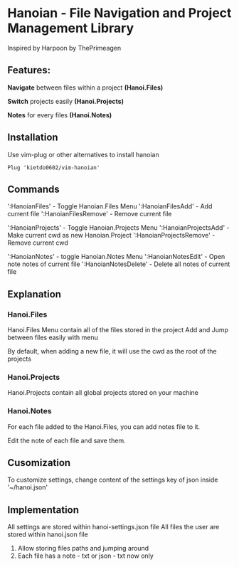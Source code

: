 # Hanoian - File Navigation and Project Management Library
Inspired by Harpoon by ThePrimeagen


## Features:

**Navigate** between files within a project **(Hanoi.Files)**

**Switch** projects easily **(Hanoi.Projects)**

**Notes** for every files **(Hanoi.Notes)**


## Installation
Use vim-plug or other alternatives to install hanoian

```text
Plug 'kietdo0602/vim-hanoian'
```


## Commands 
':HanoianFiles' - Toggle Hanoian.Files Menu
':HanoianFilesAdd' - Add current file
':HanoianFilesRemove' - Remove current file

':HanoianProjects' - Toggle Hanoian.Projects Menu
':HanoianProjectsAdd' - Make current cwd as new Hanoian.Project
':HanoianProjectsRemove' - Remove current cwd 

':HanoianNotes' - toggle Hanoian.Notes Menu
':HanoianNotesEdit' - Open note notes of current file
':HanoianNotesDelete' - Delete all notes of current file


## Explanation

### Hanoi.Files

Hanoi.Files Menu contain all of the files stored in the project 
Add and Jump between files easily with menu

By default, when adding a new file, it will use the cwd as the root of the projects

### Hanoi.Projects

Hanoi.Projects contain all global projects stored on your machine

### Hanoi.Notes

For each file added to the Hanoi.Files, you can add notes file to it.

Edit the note of each file and save them.


## Cusomization
To customize settings, change content of the settings key of json inside '~/hanoi.json'


## Implementation
All settings are stored within hanoi-settings.json file
All files the user are stored within hanoi.json file

1. Allow storing files paths and jumping around
2. Each file has a note - txt or json - txt now only

